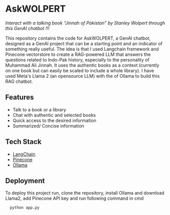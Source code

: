 
# AskWOLPERT

_Interact with a talking book “Jinnah of Pakistan” by Stanley Wolpert through this GenAI chatbot !!!_

This repository contains the code for AskWOLPERT, a GenAI chatbot, designed as a GenAI project that can be a starting point and an indicator of something really useful.
The idea is that I used Langchain framework and Pinecone vectorstore to create a RAG-powered LLM that answers the questions related to Indo-Pak history, especially to the personality of Muhammad Ali Jinnah. It uses the authentic books as a context (currently on one book but can easily be scaled to include a whole library). I have used Meta's Llama 2 (an opensource LLM) with the of Ollama to build this RAG chatbot.


## Features

- Talk to a book or a library
- Chat with authentic and selected books 
- Quick access to the desired information
- Summarized/ Concise information


## Tech Stack

- [LangChain](https://www.langchain.com/)
- [Pinecone](https://www.pinecone.io/)
- [Ollama](https://ollama.com/)


## Deployment

To deploy this project run, clone the repository, install Ollama and download Llama2, add Pinecone API key and run following command in cmd

```bash
  python app.py
```

